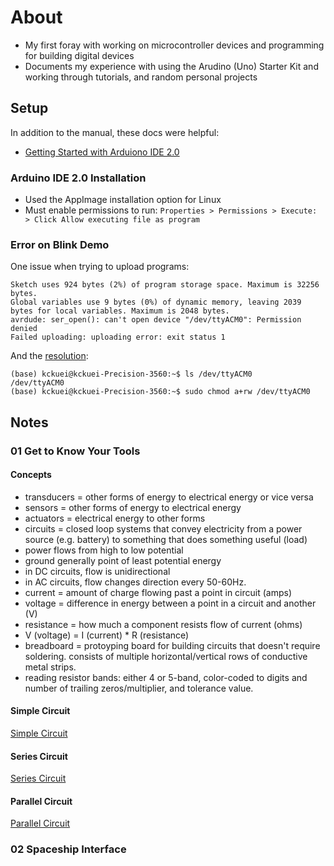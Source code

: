 # About
* My first foray with working on microcontroller devices and  programming for building digital devices
* Documents my experience with using the Arudino (Uno) Starter Kit and working through tutorials, and random personal projects


## Setup
In addition to the manual, these docs were helpful:
* [Getting Started with Arduiono IDE 2.0](https://docs.arduino.cc/software/ide-v2/tutorials/getting-started-ide-v2)

### Arduino IDE 2.0 Installation
* Used the AppImage installation option for Linux
* Must enable permissions to run: `Properties > Permissions > Execute: > Click Allow executing file as program`


### Error on Blink Demo
One issue when trying to upload programs:

```
Sketch uses 924 bytes (2%) of program storage space. Maximum is 32256 bytes.
Global variables use 9 bytes (0%) of dynamic memory, leaving 2039 bytes for local variables. Maximum is 2048 bytes.
avrdude: ser_open(): can't open device "/dev/ttyACM0": Permission denied
Failed uploading: uploading error: exit status 1
```

And the [resolution](https://askubuntu.com/questions/1056314/uploading-code-to-arduino-gives-me-the-error-avrdude-ser-open-cant-open-d
):

```
(base) kckuei@kckuei-Precision-3560:~$ ls /dev/ttyACM0
/dev/ttyACM0
(base) kckuei@kckuei-Precision-3560:~$ sudo chmod a+rw /dev/ttyACM0

```

## Notes

### 01 Get to Know Your Tools

#### Concepts
* transducers = other forms of energy to electrical energy or vice versa
* sensors = other forms of energy to electrical energy
* actuators = electrical energy to other forms
* circuits = closed loop systems that convey electricity from a power source (e.g. battery) to something that does something useful (load)
* power flows from high to low potential
* ground generally point of least potential energy
* in DC circuits, flow is unidirectional
* in AC circuits, flow changes direction every 50-60Hz.
* current = amount of charge flowing past a point in circuit (amps)
* voltage = difference in energy between a point in a circuit and another (V)
* resistance = how much a component resists flow of current (ohms)
* V (voltage) = I (current) * R (resistance)
* breadboard = protoyping board for building circuits that doesn't require soldering. consists of multiple horizontal/vertical rows of conductive metal strips.
* reading resistor bands: either 4 or 5-band, color-coded to digits and number of trailing zeros/multiplier, and tolerance value.

#### Simple Circuit

[Simple Circuit](./assets/01/simple.gif)

#### Series Circuit

[Series Circuit](./assets/01/series.gif)

#### Parallel Circuit

[Parallel Circuit](./assets/01/parallel.gif)

### 02 Spaceship Interface

